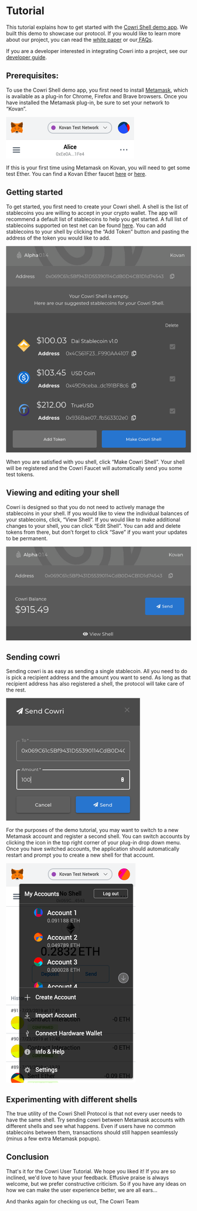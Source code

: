 # Tutorial

This tutorial explains how to get started with the [Cowri Shell demo app](https://demo.cowri.io). We built this demo to showcase our protocol. If you would like to learn more about our project, you can read the [white paper](https://docs.cowri.io/whitepaper) or our[ FAQs](2-faq.md).

If you are a developer interested in integrating Cowri into a project, see our [developer guide](../cowri-developer-guide/developerguide.md).

## Prerequisites:

To use the Cowri Shell demo app, you first need to install [Metamask](https://metamask.io/), which is available as a plug-in for Chrome, Firefox and Brave browsers. Once you have installed the Metamask plug-in, be sure to set your network to “Kovan”.

![See drop-down menu at the top of the plug-in](../.gitbook/assets/screenshot-metamask-kovan.png)

If this is your first time using Metamask on Kovan, you will need to get some test Ether. You can find a Kovan Ether faucet [here](https://gitter.im/kovan-testnet/faucet) or [here](https://faucet.kovan.network/).

## Getting started

To get started, you first need to create your Cowri shell. A shell is the list of stablecoins you are willing to accept in your crypto wallet. The app will recommend a default list of stablecoins to help you get started. A full list of stablecoins supported on test net can be found [here](../cowri-developer-guide/masterdata.md). You can add stablecoins to your shell by clicking the “Add Token” button and pasting the address of the token you would like to add.

![Check the boxes on the right to remove a stablecoin from your shell](../.gitbook/assets/screenshot-create-new-cowri-shell.png)

When you are satisfied with you shell, click “Make Cowri Shell”. Your shell will be registered and the Cowri Faucet will automatically send you some test tokens.

## Viewing and editing your shell

Cowri is designed so that you do not need to actively manage the stablecoins in your shell. If you would like to view the individual balances of your stablecoins, click, “View Shell”. If you would like to make additional changes to your shell, you can click “Edit Shell”. You can add and delete tokens from there, but don’t forget to click “Save” if you want your updates to be permanent.

![Main screen for the Cowri Shell app](../.gitbook/assets/screenshot-main-view.png)

## Sending cowri

Sending cowri is as easy as sending a single stablecoin. All you need to do is pick a recipient address and the amount you want to send. As long as that recipient address has also registered a shell, the protocol will take care of the rest.

![Copy/paste recipient address in the top field](../.gitbook/assets/screenshot-send-cowri-modal-filled.png)

For the purposes of the demo tutorial, you may want to switch to a new Metamask account and register a second shell. You can switch accounts by clicking the icon in the top right corner of your plug-in drop down menu. Once you have switched accounts, the application should automatically restart and prompt you to create a new shell for that account.

![Click the circular icon at the top right to view Metamask accounts](../.gitbook/assets/screenshot-metamask-change-accounts.png)

## Experimenting with different shells

The true utility of the Cowri Shell Protocol is that not every user needs to have the same shell. Try sending cowri between Metamask accounts with different shells and see what happens. Even if users have no common stablecoins between them, transactions should still happen seamlessly \(minus a few extra Metamask popups\).

## Conclusion

That's it for the Cowri User Tutorial. We hope you liked it! If you are so inclined, we'd love to have your feedback. Effusive praise is always welcome, but we prefer constructive criticism. So if you have any ideas on how we can make the user experience better, we are all ears...

And thanks again for checking us out, The Cowri Team

